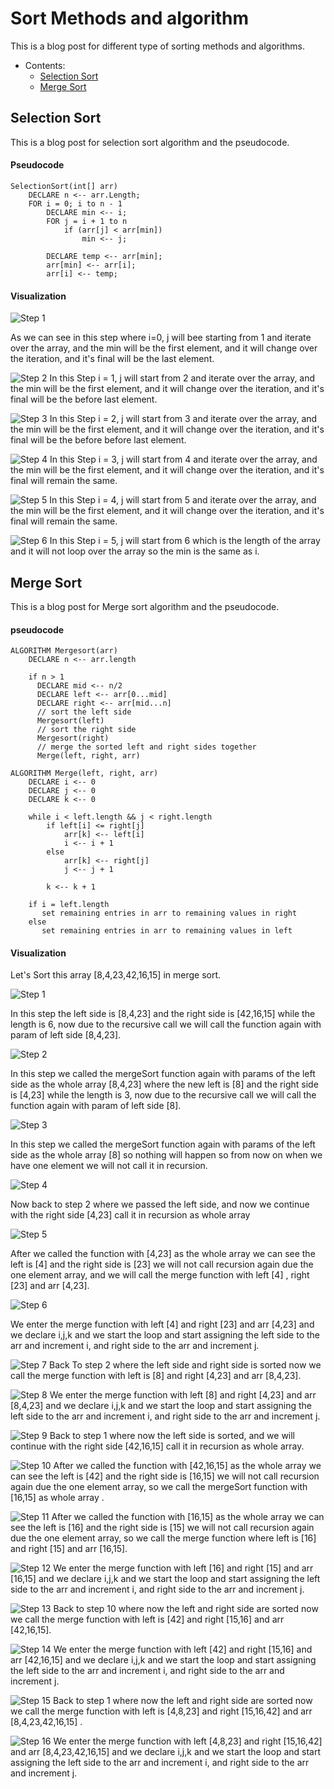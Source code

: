 # Sort Methods and algorithm

This is a blog post for different type of sorting methods and algorithms.

- Contents:
  - [Selection Sort](#selection-sort)
  - [Merge Sort](#merge-sort)

## Selection Sort

This is a blog post for selection sort algorithm and the pseudocode.

#### Pseudocode

```pseduocode
SelectionSort(int[] arr)
    DECLARE n <-- arr.Length;
    FOR i = 0; i to n - 1
        DECLARE min <-- i;
        FOR j = i + 1 to n
            if (arr[j] < arr[min])
                min <-- j;

        DECLARE temp <-- arr[min];
        arr[min] <-- arr[i];
        arr[i] <-- temp;
```

#### Visualization

![Step 1](assets/selectionSort/step1.jpg)

As we can see in this step where i=0, j will bee starting from 1 and iterate over the array, and the min will be the
first element, and it will change over the iteration, and it's final will be the last element.

![Step 2](assets/selectionSort/step2.jpg)
In this Step i = 1, j will start from 2 and iterate over the array, and the min will be the first element, and it will
change over the iteration, and it's final will be the before last element.

![Step 3](assets/selectionSort/step3.jpg)
In this Step i = 2, j will start from 3 and iterate over the array, and the min will be the first element, and it will
change over the iteration, and it's final will be the before before last element.

![Step 4](assets/selectionSort/step4.jpg)
In this Step i = 3, j will start from 4 and iterate over the array, and the min will be the first element, and it will
change over the iteration, and it's final will remain the same.

![Step 5](assets/selectionSort/step5.jpg)
In this Step i = 4, j will start from 5 and iterate over the array, and the min will be the first element, and it will
change over the iteration, and it's final will remain the same.

![Step 6](assets/selectionSort/step6.jpg)
In this Step i = 5, j will start from 6 which is the length of the array and it will not loop over the array so the min
is the same as i.

## Merge Sort

This is a blog post for Merge sort algorithm and the pseudocode.

#### pseudocode

```
ALGORITHM Mergesort(arr)
    DECLARE n <-- arr.length

    if n > 1
      DECLARE mid <-- n/2
      DECLARE left <-- arr[0...mid]
      DECLARE right <-- arr[mid...n]
      // sort the left side
      Mergesort(left)
      // sort the right side
      Mergesort(right)
      // merge the sorted left and right sides together
      Merge(left, right, arr)

ALGORITHM Merge(left, right, arr)
    DECLARE i <-- 0
    DECLARE j <-- 0
    DECLARE k <-- 0

    while i < left.length && j < right.length
        if left[i] <= right[j]
            arr[k] <-- left[i]
            i <-- i + 1
        else
            arr[k] <-- right[j]
            j <-- j + 1

        k <-- k + 1

    if i = left.length
       set remaining entries in arr to remaining values in right
    else
       set remaining entries in arr to remaining values in left

```

#### Visualization

Let's Sort this array [8,4,23,42,16,15] in merge sort.

![Step 1](assets/mergeSort/step1.jpg)

In this step the left side is [8,4,23] and the right side is [42,16,15] while the length is 6, now due to the recursive
call we will call the function again with param of left side [8,4,23].

![Step 2](assets/mergeSort/step2.jpg)

In this step we called the mergeSort function again with params of the left side as the whole array [8,4,23]
where the new left is [8] and the right side is [4,23] while the length is 3, now due to the recursive call we will call
the function again with param of left side [8].

![Step 3](assets/mergeSort/step3.jpg)

In this step we called the mergeSort function again with params of the left side as the whole array [8]  so nothing will
happen so from now on when we have one element we will not call it in recursion.

![Step 4](assets/mergeSort/step4.jpg)

Now back to step 2 where we passed the left side, and now we continue with the right side [4,23] call it in recursion as
whole array

![Step 5](assets/mergeSort/step5.jpg)

After we called the function with [4,23] as the whole array we can see the left is [4] and the right side is [23] we
will not call recursion again due the one element array, and we will call the merge function with left [4] , right [23]
and arr [4,23].

![Step 6](assets/mergeSort/step6.jpg)

We enter the merge function with left [4] and right [23] and arr [4,23] and we declare i,j,k and we start the loop and
start assigning the left side to the arr and increment i, and right side to the arr and increment j.

![Step 7](assets/mergeSort/step7.jpg)
Back To step 2 where the left side and right side is sorted now we call the merge function with left is [8] and right
[4,23] and arr [8,4,23].

![Step 8](assets/mergeSort/step8.jpg)
We enter the merge function with left [8] and right [4,23] and arr [8,4,23] and we declare i,j,k and we start the loop
and start assigning the left side to the arr and increment i, and right side to the arr and increment j.

![Step 9](assets/mergeSort/step9.jpg)
Back to step 1 where now the left side is sorted, and we will continue with the right side [42,16,15] call it in
recursion as whole array.

![Step 10](assets/mergeSort/step10.jpg)
After we called the function with [42,16,15] as the whole array we can see the left is [42] and the right side is
[16,15] we will not call recursion again due the one element array, so we call the mergeSort function with [16,15] as
whole array .

![Step 11](assets/mergeSort/step11.jpg)
After we called the function with [16,15] as the whole array we can see the left is [16] and the right side is [15]
we will not call recursion again due the one element array, so we call the merge function where left is [16] and right
[15] and arr [16,15].

![Step 12](assets/mergeSort/step12.jpg)
We enter the merge function with left [16] and right [15] and arr [16,15] and we declare i,j,k and we start the loop and
start assigning the left side to the arr and increment i, and right side to the arr and increment j.

![Step 13](assets/mergeSort/step13.jpg)
Back to step 10 where now the left and right side are sorted now we call the merge function with left is [42] and right
[15,16] and arr [42,16,15].

![Step 14](assets/mergeSort/step14.jpg)
We enter the merge function with left [42] and right [15,16] and arr [42,16,15] and we declare i,j,k and we start the
loop and start assigning the left side to the arr and increment i, and right side to the arr and increment j.

![Step 15](assets/mergeSort/step15.jpg)
Back to step 1 where now the left and right side are sorted now we call the merge function with left is [4,8,23] and
right
[15,16,42] and arr [8,4,23,42,16,15] .

![Step 16](assets/mergeSort/step16.jpg)
We enter the merge function with left [4,8,23] and right [15,16,42] and arr [8,4,23,42,16,15] and we declare i,j,k and
we start the loop and start assigning the left side to the arr and increment i, and right side to the arr and increment
j.

